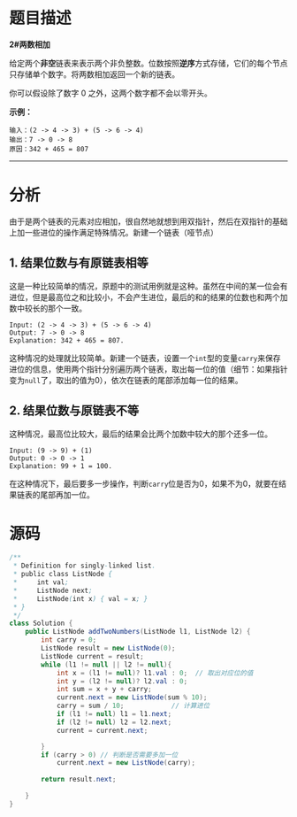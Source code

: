 # 题目描述

**2#两数相加**

给定两个**非空**链表来表示两个非负整数。位数按照**逆序**方式存储，它们的每个节点只存储单个数字。将两数相加返回一个新的链表。

你可以假设除了数字 0 之外，这两个数字都不会以零开头。

**示例：**

```
输入：(2 -> 4 -> 3) + (5 -> 6 -> 4)
输出：7 -> 0 -> 8
原因：342 + 465 = 807
```

------

# 分析

由于是两个链表的元素对应相加，很自然地就想到用双指针，然后在双指针的基础上加一些进位的操作满足特殊情况。新建一个链表（哑节点）

## 1. 结果位数与有原链表相等

这是一种比较简单的情况，原题中的测试用例就是这种。虽然在中间的某一位会有进位，但是最高位之和比较小，不会产生进位，最后的和的结果的位数也和两个加数中较长的那个一致。

```
Input: (2 -> 4 -> 3) + (5 -> 6 -> 4)
Output: 7 -> 0 -> 8
Explanation: 342 + 465 = 807.
```

这种情况的处理就比较简单。新建一个链表，设置一个`int`型的变量`carry`来保存进位的信息，使用两个指针分别遍历两个链表，取出每一位的值（细节：如果指针变为`null`了，取出的值为0），依次在链表的尾部添加每一位的结果。

## 2. 结果位数与原链表不等

这种情况，最高位比较大，最后的结果会比两个加数中较大的那个还多一位。

```
Input: (9 -> 9) + (1)
Output: 0 -> 0 -> 1
Explanation: 99 + 1 = 100.
```

在这种情况下，最后要多一步操作，判断`carry`位是否为0，如果不为0，就要在结果链表的尾部再加一位。

# 源码

```java
/**
 * Definition for singly-linked list.
 * public class ListNode {
 *     int val;
 *     ListNode next;
 *     ListNode(int x) { val = x; }
 * }
 */
class Solution {
    public ListNode addTwoNumbers(ListNode l1, ListNode l2) {
        int carry = 0;
        ListNode result = new ListNode(0);
        ListNode current = result;
        while (l1 != null || l2 != null){
            int x = (l1 != null)? l1.val : 0;  // 取出对应位的值
            int y = (l2 != null)? l2.val : 0;
            int sum = x + y + carry;
            current.next = new ListNode(sum % 10);
            carry = sum / 10;            // 计算进位
            if (l1 != null) l1 = l1.next;
            if (l2 != null) l2 = l2.next;
            current = current.next;

        }
        if (carry > 0) // 判断是否需要多加一位
            current.next = new ListNode(carry);
        
        return result.next;
        
    }
}
```



